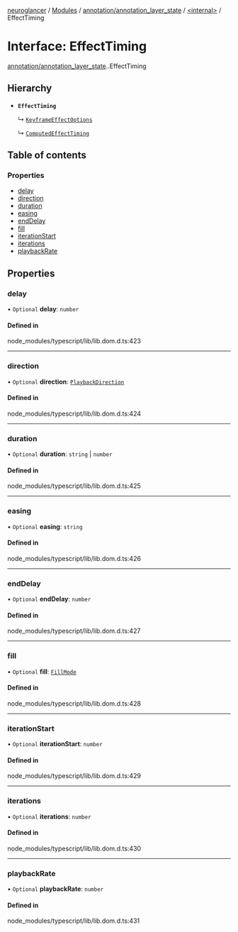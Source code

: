 [neuroglancer](../README.md) / [Modules](../modules.md) / [annotation/annotation\_layer\_state](../modules/annotation_annotation_layer_state.md) / [<internal\>](../modules/annotation_annotation_layer_state._internal_.md) / EffectTiming

# Interface: EffectTiming

[annotation/annotation_layer_state](../modules/annotation_annotation_layer_state.md).[<internal>](../modules/annotation_annotation_layer_state._internal_.md).EffectTiming

## Hierarchy

- **`EffectTiming`**

  ↳ [`KeyframeEffectOptions`](annotation_annotation_layer_state._internal_.KeyframeEffectOptions.md)

  ↳ [`ComputedEffectTiming`](annotation_annotation_layer_state._internal_.ComputedEffectTiming.md)

## Table of contents

### Properties

- [delay](annotation_annotation_layer_state._internal_.EffectTiming.md#delay)
- [direction](annotation_annotation_layer_state._internal_.EffectTiming.md#direction)
- [duration](annotation_annotation_layer_state._internal_.EffectTiming.md#duration)
- [easing](annotation_annotation_layer_state._internal_.EffectTiming.md#easing)
- [endDelay](annotation_annotation_layer_state._internal_.EffectTiming.md#enddelay)
- [fill](annotation_annotation_layer_state._internal_.EffectTiming.md#fill)
- [iterationStart](annotation_annotation_layer_state._internal_.EffectTiming.md#iterationstart)
- [iterations](annotation_annotation_layer_state._internal_.EffectTiming.md#iterations)
- [playbackRate](annotation_annotation_layer_state._internal_.EffectTiming.md#playbackrate)

## Properties

### delay

• `Optional` **delay**: `number`

#### Defined in

node_modules/typescript/lib/lib.dom.d.ts:423

___

### direction

• `Optional` **direction**: [`PlaybackDirection`](../modules/annotation_annotation_layer_state._internal_.md#playbackdirection)

#### Defined in

node_modules/typescript/lib/lib.dom.d.ts:424

___

### duration

• `Optional` **duration**: `string` \| `number`

#### Defined in

node_modules/typescript/lib/lib.dom.d.ts:425

___

### easing

• `Optional` **easing**: `string`

#### Defined in

node_modules/typescript/lib/lib.dom.d.ts:426

___

### endDelay

• `Optional` **endDelay**: `number`

#### Defined in

node_modules/typescript/lib/lib.dom.d.ts:427

___

### fill

• `Optional` **fill**: [`FillMode`](../modules/annotation_annotation_layer_state._internal_.md#fillmode)

#### Defined in

node_modules/typescript/lib/lib.dom.d.ts:428

___

### iterationStart

• `Optional` **iterationStart**: `number`

#### Defined in

node_modules/typescript/lib/lib.dom.d.ts:429

___

### iterations

• `Optional` **iterations**: `number`

#### Defined in

node_modules/typescript/lib/lib.dom.d.ts:430

___

### playbackRate

• `Optional` **playbackRate**: `number`

#### Defined in

node_modules/typescript/lib/lib.dom.d.ts:431
